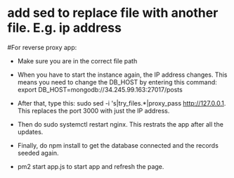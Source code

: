 # add sed to replace file with another file. E.g. ip address


#For reverse proxy app:

* Make sure you are in the correct file path
* When you have to start the instance again, the IP address changes. This means you need to change the DB_HOST by entering this command: export DB_HOST=mongodb://34.245.99.163:27017/posts

* After that, type this: sudo sed -i 's|try_files.*|proxy_pass http://127.0.0.1. This replaces the port 3000 with just the IP address.
  
* Then do sudo systemctl restart nginx. This restrats the app after all the updates.

* Finally, do npm install to get the database connected and the records seeded again.

* pm2 start app.js to start app and refresh the page. 